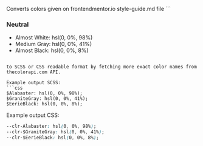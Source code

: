 Converts colors given on frontendmentor.io style-guide.md file ```

### Neutral

- Almost White: hsl(0, 0%, 98%)
- Medium Gray: hsl(0, 0%, 41%)
- Almost Black: hsl(0, 0%, 8%)

````

to SCSS or CSS readable format by fetching more exact color names from thecolorapi.com API.

Example output SCSS:
```css
$Alabaster: hsl(0, 0%, 98%);
$GraniteGray: hsl(0, 0%, 41%);
$EerieBlack: hsl(0, 0%, 8%);
````

Example output CSS:

```css
--clr-Alabaster: hsl(0, 0%, 98%);
--clr-$GraniteGray: hsl(0, 0%, 41%);
--clr-$EerieBlack: hsl(0, 0%, 8%);
```
